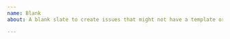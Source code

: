 ```yaml
---
name: Blank
about: A blank slate to create issues that might not have a template or workflow yet.

---
```



